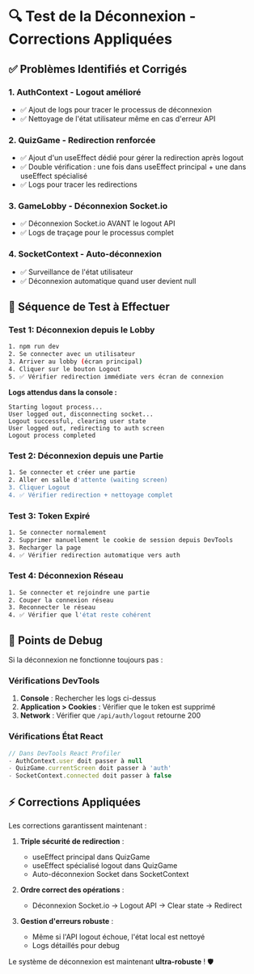 # 🔍 Test de la Déconnexion - Corrections Appliquées

## ✅ Problèmes Identifiés et Corrigés

### 1. **AuthContext - Logout amélioré**
- ✅ Ajout de logs pour tracer le processus de déconnexion
- ✅ Nettoyage de l'état utilisateur même en cas d'erreur API

### 2. **QuizGame - Redirection renforcée**
- ✅ Ajout d'un useEffect dédié pour gérer la redirection après logout
- ✅ Double vérification : une fois dans useEffect principal + une dans useEffect spécialisé
- ✅ Logs pour tracer les redirections

### 3. **GameLobby - Déconnexion Socket.io**
- ✅ Déconnexion Socket.io AVANT le logout API
- ✅ Logs de traçage pour le processus complet

### 4. **SocketContext - Auto-déconnexion**
- ✅ Surveillance de l'état utilisateur
- ✅ Déconnexion automatique quand user devient null

## 🧪 Séquence de Test à Effectuer

### Test 1: Déconnexion depuis le Lobby
```bash
1. npm run dev
2. Se connecter avec un utilisateur
3. Arriver au lobby (écran principal)
4. Cliquer sur le bouton Logout
5. ✅ Vérifier redirection immédiate vers écran de connexion
```

**Logs attendus dans la console :**
```
Starting logout process...
User logged out, disconnecting socket...
Logout successful, clearing user state
User logged out, redirecting to auth screen
Logout process completed
```

### Test 2: Déconnexion depuis une Partie
```bash
1. Se connecter et créer une partie
2. Aller en salle d'attente (waiting screen)
3. Cliquer Logout
4. ✅ Vérifier redirection + nettoyage complet
```

### Test 3: Token Expiré
```bash
1. Se connecter normalement
2. Supprimer manuellement le cookie de session depuis DevTools
3. Recharger la page
4. ✅ Vérifier redirection automatique vers auth
```

### Test 4: Déconnexion Réseau
```bash
1. Se connecter et rejoindre une partie
2. Couper la connexion réseau
3. Reconnecter le réseau
4. ✅ Vérifier que l'état reste cohérent
```

## 🔧 Points de Debug

Si la déconnexion ne fonctionne toujours pas :

### Vérifications DevTools
1. **Console** : Rechercher les logs ci-dessus
2. **Application > Cookies** : Vérifier que le token est supprimé
3. **Network** : Vérifier que `/api/auth/logout` retourne 200

### Vérifications État React
```javascript
// Dans DevTools React Profiler
- AuthContext.user doit passer à null
- QuizGame.currentScreen doit passer à 'auth'
- SocketContext.connected doit passer à false
```

## ⚡ Corrections Appliquées

Les corrections garantissent maintenant :

1. **Triple sécurité de redirection** :
   - useEffect principal dans QuizGame
   - useEffect spécialisé logout dans QuizGame
   - Auto-déconnexion Socket dans SocketContext

2. **Ordre correct des opérations** :
   - Déconnexion Socket.io → Logout API → Clear state → Redirect

3. **Gestion d'erreurs robuste** :
   - Même si l'API logout échoue, l'état local est nettoyé
   - Logs détaillés pour debug

Le système de déconnexion est maintenant **ultra-robuste** ! 🛡️